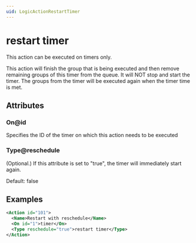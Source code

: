 ```yaml
---
uid: LogicActionRestartTimer
---
```


# restart timer

<!-- RN 9189 -->

This action can be executed on timers only.

This action will finish the group that is being executed and then remove remaining groups of this timer from the queue. It will NOT stop and start the timer. The groups from the timer will be executed again when the timer time is met.

## Attributes

### On@id

Specifies the ID of the timer on which this action needs to be executed

### Type@reschedule

(Optional.) If this attribute is set to "true", the timer will immediately start again.

Default: false

## Examples

```xml
<Action id="101">
  <Name>Restart with reschedule</Name>
  <On id="1">timer</On>
  <Type reschedule="true">restart timer</Type>
</Action>
```
